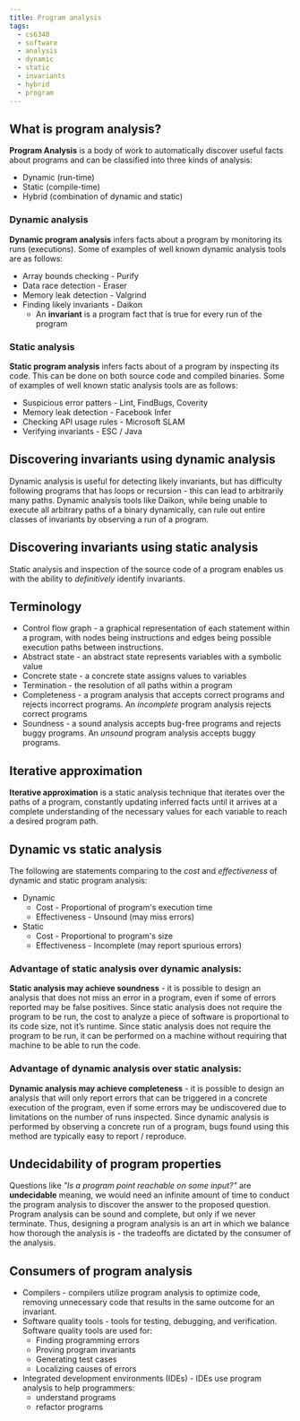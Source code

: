 ```yaml
---
title: Program analysis
tags:
  - cs6340
  - software
  - analysis
  - dynamic
  - static
  - invariants
  - hybrid
  - program
---
```


## What is program analysis?

**Program Analysis** is a body of work to automatically discover useful facts about programs and can
be classified into three kinds of analysis:

- Dynamic (run-time)
- Static (compile-time)
- Hybrid (combination of dynamic and static)

### Dynamic analysis

**Dynamic program analysis** infers facts about a program by monitoring its runs (executions). Some
of examples of well known dynamic analysis tools are as follows:

- Array bounds checking - Purify
- Data race detection - Eraser
- Memory leak detection - Valgrind
- Finding likely invariants - Daikon
  - An **invariant** is a program fact that is true for every run of the program

### Static analysis

**Static program analysis** infers facts about of a program by inspecting its code. This can be done
on both source code and compiled binaries. Some of examples of well known static analysis tools are
as follows:

- Suspicious error patters - Lint, FindBugs, Coverity
- Memory leak detection - Facebook Infer
- Checking API usage rules - Microsoft SLAM
- Verifying invariants - ESC / Java

## Discovering invariants using dynamic analysis

Dynamic analysis is useful for detecting likely invariants, but has difficulty following programs
that has loops or recursion - this can lead to arbitrarily many paths. Dynamic analysis tools like
Daikon, while being unable to execute all arbitrary paths of a binary dynamically, can rule out
entire classes of invariants by observing a run of a program.

## Discovering invariants using static analysis

Static analysis and inspection of the source code of a program enables us with the ability to
_definitively_ identify invariants.

## Terminology

- Control flow graph - a graphical representation of each statement within a program, with nodes
  being instructions and edges being possible execution paths between instructions.
- Abstract state - an abstract state represents variables with a symbolic value
- Concrete state - a concrete state assigns values to variables
- Termination - the resolution of all paths within a program
- Completeness - a program analysis that accepts correct programs and rejects incorrect programs. An
  _incomplete_ program analysis rejects correct programs
- Soundness - a sound analysis accepts bug-free programs and rejects buggy programs. An _unsound_
  program analysis accepts buggy programs.

## Iterative approximation

**Iterative approximation** is a static analysis technique that iterates over the paths of a
program, constantly updating inferred facts until it arrives at a complete understanding of the
necessary values for each variable to reach a desired program path.

## Dynamic vs static analysis

The following are statements comparing to the _cost_ and _effectiveness_ of dynamic and static
program analysis:

- Dynamic
  - Cost - Proportional of program's execution time
  - Effectiveness - Unsound (may miss errors)
- Static
  - Cost - Proportional to program's size
  - Effectiveness - Incomplete (may report spurious errors)

### Advantage of static analysis over dynamic analysis:

**Static analysis may achieve soundness** - it is possible to design an analysis that does not miss
an error in a program, even if some of errors reported may be false positives. Since static analysis
does not require the program to be run, the cost to analyze a piece of software is proportional to
its code size, not it’s runtime. Since static analysis does not require the program to be run, it
can be performed on a machine without requiring that machine to be able to run the code.

### Advantage of dynamic analysis over static analysis:

**Dynamic analysis may achieve completeness** - it is possible to design an analysis that will only
report errors that can be triggered in a concrete execution of the program, even if some errors may
be undiscovered due to limitations on the number of runs inspected. Since dynamic analysis is
performed by observing a concrete run of a program, bugs found using this method are typically easy
to report / reproduce.

## Undecidability of program properties

Questions like _"Is a program point reachable on some input?"_ are **undecidable** meaning, we would
need an infinite amount of time to conduct the program analysis to discover the answer to the
proposed question. Program analysis can be sound and complete, but only if we never terminate. Thus,
designing a program analysis is an art in which we balance how thorough the analysis is - the
tradeoffs are dictated by the consumer of the analysis.

## Consumers of program analysis

- Compilers - compilers utilize program analysis to optimize code, removing unnecessary code that
  results in the same outcome for an invariant.
- Software quality tools - tools for testing, debugging, and verification. Software quality tools
  are used for:
  - Finding programming errors
  - Proving program invariants
  - Generating test cases
  - Localizing causes of errors
- Integrated development environments (IDEs) - IDEs use program analysis to help programmers:
  - understand programs
  - refactor programs
